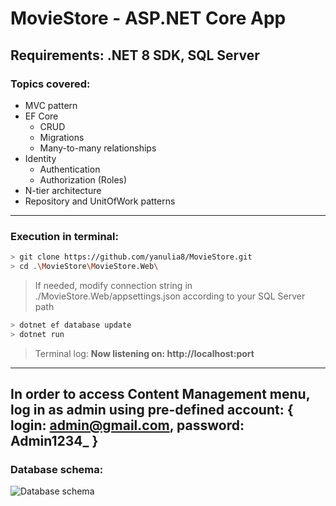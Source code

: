 # MovieStore - ASP.NET Core App
## Requirements: .NET 8 SDK, SQL Server
### Topics covered:
- MVC pattern
- EF Core
    - CRUD
    - Migrations
    - Many-to-many relationships
- Identity
    - Authentication
    - Authorization (Roles)
- N-tier architecture
- Repository and UnitOfWork patterns

---

### Execution in terminal:
```bash
> git clone https://github.com/yanulia8/MovieStore.git
> cd .\MovieStore\MovieStore.Web\
```
> If needed, modify connection string in ./MovieStore.Web/appsettings.json according to your SQL Server path
```bash
> dotnet ef database update
> dotnet run
```
> Terminal log: **Now listening on: http://localhost:port**

---

## In order to access Content Management menu, log in as admin using pre-defined account: { login: **admin@gmail.com**, password: **Admin1234_** }

### Database schema:
![Database schema](https://i.imgur.com/r7Dk156.png)